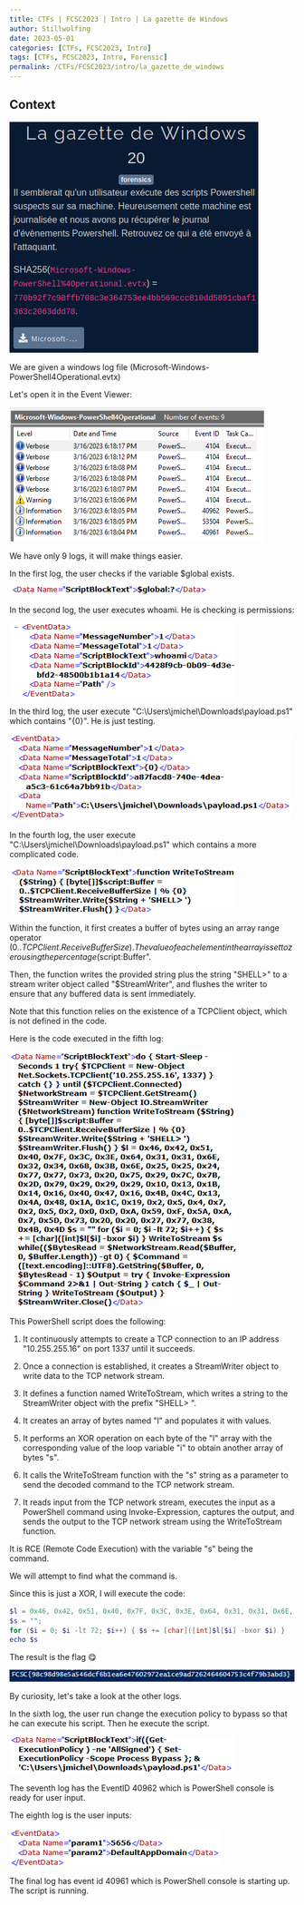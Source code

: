 ```yaml
---
title: CTFs | FCSC2023 | Intro | La gazette de Windows
author: Stillwolfing
date: 2023-05-01
categories: [CTFs, FCSC2023, Intro]
tags: [CTFs, FCSC2023, Intro, Forensic]
permalink: /CTFs/FCSC2023/intro/la_gazette_de_windows
---
```


## Context

![context](/assets/img/CTFs/FCSC2023/Intro/la_gazette_de_windows/context.png)

We are given a windows log file (Microsoft-Windows-PowerShell4Operational.evtx)

Let's open it in the Event Viewer:

![event_viewer](/assets/img/CTFs/FCSC2023/Intro/la_gazette_de_windows/event_viewer.png)

We have only 9 logs, it will make things easier.

In the first log, the user checks if the variable $global exists.

![global](/assets/img/CTFs/FCSC2023/Intro/la_gazette_de_windows/global.png)

In the second log, the user executes whoami. He is checking is permissions:

![perms](/assets/img/CTFs/FCSC2023/Intro/la_gazette_de_windows/perms.png)

In the third log, the user execute "C:\Users\jmichel\Downloads\payload.ps1" which contains "{0}". He is just testing.

![remote_code](/assets/img/CTFs/FCSC2023/Intro/la_gazette_de_windows/remote_code.png)


In the fourth log, the user execute "C:\Users\jmichel\Downloads\payload.ps1" which contains a more complicated code.

![remote_code](/assets/img/CTFs/FCSC2023/Intro/la_gazette_de_windows/test_buffer.png)

Within the function, it first creates a buffer of bytes using an array range operator (0..$TCPClient.ReceiveBufferSize). The value of each element in the array is set to zero using the percentage (%) symbol and the script scope variable "$script:Buffer".

Then, the function writes the provided string plus the string "SHELL>" to a stream writer object called "$StreamWriter", and flushes the writer to ensure that any buffered data is sent immediately.

Note that this function relies on the existence of a TCPClient object, which is not defined in the code.

Here is the code executed in the fifth log:

![payload](/assets/img/CTFs/FCSC2023/Intro/la_gazette_de_windows/payload.png)

This PowerShell script does the following:

1. It continuously attempts to create a TCP connection to an IP address "10.255.255.16" on port 1337 until it succeeds.

2. Once a connection is established, it creates a StreamWriter object to write data to the TCP network stream.

3. It defines a function named WriteToStream, which writes a string to the StreamWriter object with the prefix "SHELL> ".

4. It creates an array of bytes named "l" and populates it with values.

5. It performs an XOR operation on each byte of the "l" array with the corresponding value of the loop variable "i" to obtain another array of bytes "s".

6. It calls the WriteToStream function with the "s" string as a parameter to send the decoded command to the TCP network stream.

7. It reads input from the TCP network stream, executes the input as a PowerShell command using Invoke-Expression, captures the output, and sends the output to the TCP network stream using the WriteToStream function.


It is RCE (Remote Code Execution) with the variable "s" being the command.

We will attempt to find what the command is.

Since this is just a XOR, I will execute the code:

```powershell
$l = 0x46, 0x42, 0x51, 0x40, 0x7F, 0x3C, 0x3E, 0x64, 0x31, 0x31, 0x6E, 0x32, 0x34, 0x68, 0x3B, 0x6E, 0x25, 0x25, 0x24, 0x77, 0x77, 0x73, 0x20, 0x75, 0x29, 0x7C, 0x7B, 0x2D, 0x79, 0x29, 0x29, 0x29, 0x10, 0x13, 0x1B, 0x14, 0x16, 0x40, 0x47, 0x16, 0x4B, 0x4C, 0x13, 0x4A, 0x48, 0x1A, 0x1C, 0x19, 0x2, 0x5, 0x4, 0x7, 0x2, 0x5, 0x2, 0x0, 0xD, 0xA, 0x59, 0xF, 0x5A, 0xA, 0x7, 0x5D, 0x73, 0x20, 0x20, 0x27, 0x77, 0x38, 0x4B, 0x4D;
$s = "";
for ($i = 0; $i -lt 72; $i++) { $s += [char]([int]$l[$i] -bxor $i) }
echo $s
```

The result is the flag 😋

![flag](/assets/img/CTFs/FCSC2023/Intro/la_gazette_de_windows/flag.png)

By curiosity, let's take a look at the other logs.

In the sixth log, the user run change the execution policy to bypass so that he can execute his script. Then he execute the script.

![execution_policy](/assets/img/CTFs/FCSC2023/Intro/la_gazette_de_windows/execution_policy.png)


The seventh log has the EventID 40962 which is PowerShell console is ready for user input.


The eighth log is the user inputs:

![user_input](/assets/img/CTFs/FCSC2023/Intro/la_gazette_de_windows/user_input.png)

The final log has event id 40961 which is PowerShell console is starting up. The script is running.



